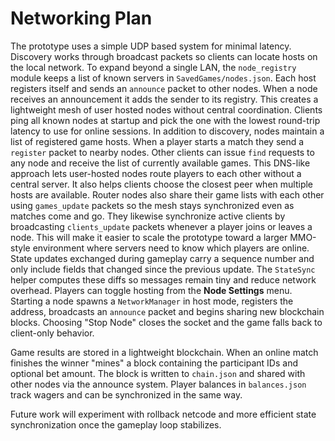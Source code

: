 # Networking Plan

The prototype uses a simple UDP based system for minimal latency. Discovery works
through broadcast packets so clients can locate hosts on the local network. To
expand beyond a single LAN, the `node_registry` module keeps a list of known
servers in `SavedGames/nodes.json`. Each host registers itself and sends an
`announce` packet to other nodes. When a node receives an announcement it adds
the sender to its registry. This creates a lightweight mesh of user hosted nodes
without central coordination.
Clients ping all known nodes at startup and pick the one with the lowest
round-trip latency to use for online sessions. In addition to discovery,
nodes maintain a list of registered game hosts. When a player starts a match
they send a `register` packet to nearby nodes. Other clients can issue `find`
requests to any node and receive the list of currently available games. This
DNS-like approach lets user-hosted nodes route players to each other without a
central server. It also helps clients choose the closest peer when multiple
hosts are available.
Router nodes also share their game lists with each other using `games_update`
packets so the mesh stays synchronized even as matches come and go. They
likewise synchronize active clients by broadcasting `clients_update` packets
whenever a player joins or leaves a node. This will make it easier to scale the
prototype toward a larger MMO-style environment where servers need to know which
players are online.
State updates exchanged during gameplay carry a sequence number and only include
fields that changed since the previous update. The `StateSync` helper computes
these diffs so messages remain tiny and reduce network overhead.
Players can toggle hosting from the **Node Settings** menu. Starting a node
spawns a `NetworkManager` in host mode, registers the address, broadcasts an
`announce` packet and begins sharing new blockchain blocks. Choosing "Stop Node"
closes the socket and the game falls back to client-only behavior.

Game results are stored in a lightweight blockchain. When an online match
finishes the winner "mines" a block containing the participant IDs and optional
bet amount. The block is written to `chain.json` and shared with other nodes via
the announce system. Player balances in `balances.json` track wagers and can be
synchronized in the same way.

Future work will experiment with rollback netcode and more efficient state
synchronization once the gameplay loop stabilizes.
